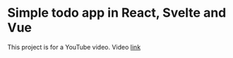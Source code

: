 # Simple todo app in React, Svelte and Vue

This project is for a YouTube video. Video [link](https://youtu.be/v3rbqX4MmuQ)